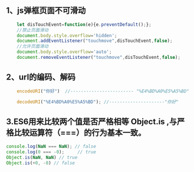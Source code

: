 ## 1、js弹框页面不可滑动

```js
    let disTouchEvent=function(e){e.preventDefault();};
	//禁止页面滑动
    document.body.style.overflow='hidden';
    document.addEventListener("touchmove",disTouchEvent,false);
    //允许页面滑动
    document.body.style.overflow='auto';
    document.removeEventListener("touchmove",disTouchEvent,false);
```

## 2、url的编码、解码

```js
    encodeURI("你好")  //------------------------ "%E4%BD%A0%E5%A5%BD"

    decodeURI("%E4%BD%A0%E5%A5%BD"); //---------------------"你好"
```

## 3.ES6用来比较两个值是否严格相等 Object.is ,与严格比较运算符（===）的行为基本一致。

```js
console.log(NaN === NaN); // false
console.log(0 === -0);     // true
Object.is(NaN, NaN) // true 
Object.is(+0, -0) // false
```